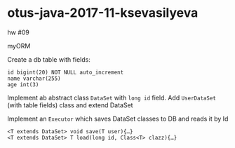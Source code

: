 # otus-java-2017-11-ksevasilyeva

hw #09

myORM

Create a db table with fields:
```
id bigint(20) NOT NULL auto_increment
name varchar(255)
age int(3)
```

Implement ab abstract class ```DataSet``` with  ```long id```  field.
Add ```UserDataSet``` (with table fields) class and extend DataSet

Implement an ```Executor``` which saves DataSet classes to DB and reads it by Id

```
<T extends DataSet> void save(T user){…}
<T extends DataSet> T load(long id, Class<T> clazz){…}
```